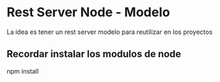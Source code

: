 # Rest Server Node - Modelo
La idea es tener un rest server modelo para reutilizar en los proyectos

## Recordar instalar los modulos de node
npm install
